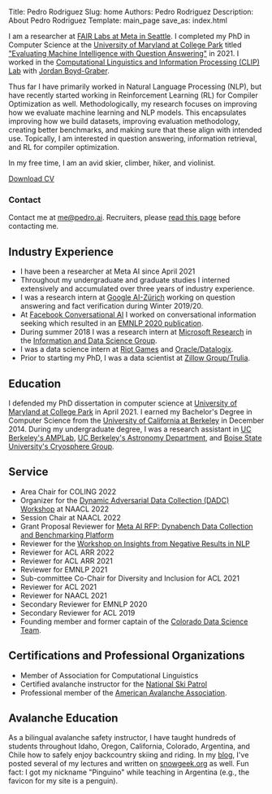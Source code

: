 Title: Pedro Rodriguez
Slug: home
Authors: Pedro Rodriguez
Description: About Pedro Rodriguez
Template: main_page
save_as: index.html

I am a researcher at [FAIR Labs at Meta in Seattle](https://research.fb.com/people/rodriguez-pedro/).
I completed my PhD in Computer Science at the [University of Maryland at College Park](http://www.cs.umd.edu/) titled ["Evaluating Machine Intelligence with Question Answering"](https://www.pedro.ai/static/publications/pedro_rodriguez_phd_thesis.pdf) in 2021.
I worked in the [Computational Linguistics and Information Processing (CLIP) Lab](https://wiki.umiacs.umd.edu/clip/index.php/Main_Page) with [Jordan Boyd-Graber](http://www.umiacs.umd.edu/~jbg/).

Thus far I have primarily worked in Natural Language Processing (NLP), but have recently started working in Reinforcement Learning (RL) for Compiler Optimization as well.
Methodologically, my research focuses on improving how we evaluate machine learning and NLP models.
This encapsulates improving how we build datasets, improving evaluation methodology, creating better benchmarks, and making sure that these align with intended use.
Topically, I am interested in question answering, information retrieval, and RL for compiler optimization.

In my free time, I am an avid skier, climber, hiker, and violinist. 

<a class="button small common-button" style="width:200px;" href="{static}/cv.pdf" target="_blank">Download CV</a>

### Contact

Contact me at <a target="_blank" href="mailto:me@pedro.ai">me@pedro.ai</a>. Recruiters, please [read this page](/recruiting) before contacting me.

## Industry Experience

- I have been a researcher at Meta AI since April 2021
- Throughout my undergraduate and graduate studies I interned extensively and accumulated over three years of industry experience.
- I was a research intern at [Google AI-Zürich](https://ai.google/research/join-us/zurich/) working on question answering and fact verification during Winter 2019/20.
- At [Facebook Conversational AI](https://ai.facebook.com/research/conversational-ai) I worked on conversational information seeking which resulted in an [EMNLP 2020 publication](https://www.aclweb.org/anthology/2020.emnlp-main.655/).
- During summer 2018 I was a research intern at [Microsoft Research](https://www.microsoft.com/en-us/research) in the [Information and Data Science Group](https://www.microsoft.com/en-us/research/group/information-and-data-sciences/).
- I was a data science intern at [Riot Games](https://youtu.be/jsRVA-HXZQc) and [Oracle/Datalogix](https://cloud.oracle.com/data-cloud).
- Prior to starting my PhD, I was a data scientist at [Zillow Group/Trulia](https://www.trulia.com/about/careers/).

## Education

I defended my PhD dissertation in computer science at [University of Maryland at College Park](http://www.cs.umd.edu/) in April 2021.
I earned my Bachelor's Degree in Computer Science from the [University of California at Berkeley](https://eecs.berkeley.edu/) in December 2014.
During my undergraduate degree, I was a research assistant in [UC Berkeley's AMPLab](https://amplab.cs.berkeley.edu/), [UC Berkeley's Astronomy Department](https://sites.google.com/site/cftdinfo/), and [Boise State University's Cryosphere Group](https://earth.boisestate.edu/cryogars/).


## Service

* Area Chair for COLING 2022
* Organizer for the [Dynamic Adversarial Data Collection (DADC) Workshop](https://dadcworkshop.github.io/) at NAACL 2022
* Session Chair at NAACL 2022
* Grant Proposal Reviewer for [Meta AI RFP: Dynabench Data Collection and Benchmarking Platform](https://ai.facebook.com/research/request-for-proposals/dynabench/)
* Reviewer for the [Workshop on Insights from Negative Results in NLP](https://insights-workshop.github.io/)
* Reviewer for ACL ARR 2022
* Reviewer for ACL ARR 2021
* Reviewer for EMNLP 2021
* Sub-committee Co-Chair for Diversity and Inclusion for ACL 2021 
* Reviewer for ACL 2021
* Reviewer for NAACL 2021
* Secondary Reviewer for EMNLP 2020
* Secondary Reviewer for ACL 2019
* Founding member and former captain of the [Colorado Data Science Team](http://codata.colorado.edu).

## Certifications and Professional Organizations

* Member of Association for Computational Linguistics
* Certified avalanche instructor for the [National Ski Patrol](http://nsp.org/)
* Professional member of the [American Avalanche Association](https://www.americanavalancheassociation.org/).

## Avalanche Education

As a bilingual avalanche safety instructor, I have taught hundreds of students throughout Idaho, Oregon, California, Colorado, Argentina, and Chile how to safely enjoy backcountry skiing and riding.
In my [blog](https://www.pedro.ai/blog), I've posted several of my lectures and written on [snowgeek.org](https://snowgeek.org) as well. Fun fact: I got my nickname "Pinguino" while teaching in Argentina (e.g., the favicon for my site is a penguin).

